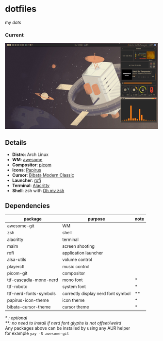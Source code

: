 # dotfiles
my _dots_
### Current
![free](screenshot/2024-05-12_00-24-27.png)

## Details
- **Distro**: Arch Linux
- **WM**: [awesome](https://github.com/awesomeWM/awesome)
- **Compositor**: [picom](https://github.com/yshui/picom)
- **Icons**: [Papirus](https://github.com/PapirusDevelopmentTeam/papirus-icon-theme)
- **Cursor**: [Bibata Modern Classic](https://github.com/ful1e5/Bibata_Cursor)
- **Launcher**: [rofi](https://github.com/davatorium/rofi)
- **Terminal**: [Alacritty](https://github.com/alacritty/alacritty)
- **Shell**: zsh with [Oh my zsh](https://github.com/ohmyzsh/ohmyzsh)

## Dependencies
|package               |  purpose                         |note|
|----------------------|----------------------------------|----|
|awesome-git           |WM                                |    |
|zsh                   |shell                             |    |
|alacritty             |terminal                          |    |
|maim                  |screen shooting                   |    |
|rofi                  |application launcher              |    |
|alsa-utils            |volume control                    |    |
|playerctl             |music control                     |    |
|picom-git             |compositor                        |    |
|ttf-cascadia-mono-nerd|mono font                         |*   |
|ttf-roboto            |system font                       |*   |
|ttf-nerd-fonts-symbols|correctly display nerd font symbol|**  |
|papirus-icon-theme    |icon theme                        |*   |
|bibata-cursor-theme   |cursor theme                      |*   |

_* : optional_  
_**: no need to install if nerd font glyphs is not offset/weird_  
Any packages above can be installed by using any AUR helper  
for example `yay -S awesome-git`

